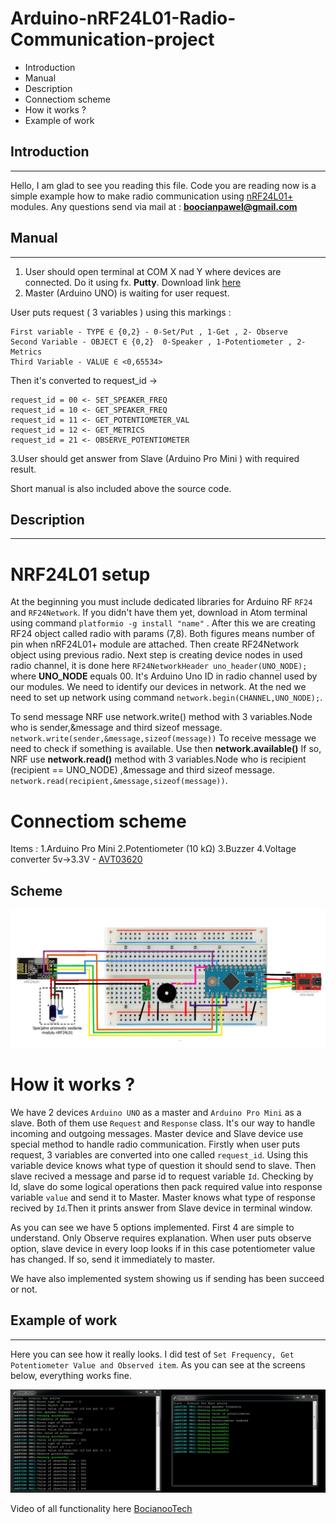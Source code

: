 # Arduino-nRF24L01-Radio-Communication-project

* Introduction
* Manual
* Description
* Connectiom scheme
* How it works ?
* Example of work

## Introduction
---

Hello, I am glad to see you reading this file. Code you are reading now is a simple example how to make radio communication using [nRF24L01+](https://www.sparkfun.com/datasheets/Components/nRF24L01_prelim_prod_spec_1_2.pdf) modules.
Any questions send via mail at : **boocianpawel@gmail.com**

## Manual
---

1. User should open terminal at COM X nad Y where devices are connected. Do it using fx. **Putty**. Download link [here](https://www.putty.org/)
2. Master (Arduino UNO) is waiting for user request.

User puts request ( 3 variables ) using this markings  :

    First variable - TYPE ∈ {0,2} - 0-Set/Put , 1-Get , 2- Observe
    Second Variable - OBJECT ∈ {0,2}  0-Speaker , 1-Potentiometer , 2-Metrics
    Third Variable - VALUE ∈ <0,65534> 

Then it's converted to request_id ->

    request_id = 00 <- SET_SPEAKER_FREQ
    request_id = 10 <- GET_SPEAKER_FREQ
    request_id = 11 <- GET_POTENTIOMETER_VAL
    request_id = 12 <- GET_METRICS
    request_id = 21 <- OBSERVE_POTENTIOMETER 


3.User should get answer from Slave (Arduino Pro Mini ) with required result.


Short manual is also included above the source code.


## Description 
---
# NRF24L01 setup

At the beginning you must include dedicated libraries for Arduino RF `RF24` and `RF24Network`. If you didn't have them yet, download in Atom terminal using command `platformio -g install "name"` . After this we are creating RF24 object called radio with params (7,8). Both figures means number of pin when nRF24L01+ module are attached. Then create RF24Network object using previous radio. Next step is creating device nodes in used radio channel, it is done here `RF24NetworkHeader uno_header(UNO_NODE);` where **UNO_NODE** equals 00.   It's Arduino Uno ID in radio channel used by our modules. We need to identify our devices in network. At the ned we need to set up network using command `network.begin(CHANNEL,UNO_NODE);`.

To send message NRF use network.write() method with 3 variables.Node who is sender,&message and third sizeof message. `network.write(sender,&message,sizeof(message))` 
To receive message we need to check if something is available. Use then **network.available()** If so, NRF use **network.read()** method with 3 variables.Node who is recipient (recipient == UNO_NODE) ,&message and third sizeof message. `network.read(recipient,&message,sizeof(message))`.
# Connectiom scheme

Items :
1.Arduino Pro Mini 
2.Potentiometer (10 kΩ)
3.Buzzer
4.Voltage converter  5v->3.3V - [AVT03620](https://sklep.avt.pl/modul-stabilizatora-am1117-3-3v.html) 

## Scheme
![](images/Mini_diagram.png)

# How it works ?  
We have 2 devices `Arduino UNO` as a master and `Arduino Pro Mini` as a slave. Both of them use `Request` and `Response` class. It's our way to handle incoming and outgoing messages. Master device and Slave device use special method to handle radio communication. Firstly when user puts request, 3 variables are converted into one called `request_id`. Using this variable device knows what type of question it should send to slave. Then slave recived a message and parse id to request variable `Id`. Checking by Id, slave do some logical operations then pack required value into response variable `value` and send it to Master. Master knows what type of response recived by `Id`.Then it prints answer from Slave device in terminal window. 

As you can see we have 5 options implemented. First 4 are simple to understand. Only Observe requires explanation. When user puts observe option, slave device in every loop looks if in this case potentiometer value has changed. If so, send it immediately to master.

We have also implemented system showing us if sending has been succeed or not.

## Example of work
---
Here you can see how it really looks. I did test of `Set Frequency, Get Potentiometer Value and Observed item`.
As you can see at the screens below, everything works fine.


![](images/Work_screen.png)


Video of all functionality here [BocianooTech](https://www.youtube.com/channel/UClkl_F0n8ZwLmSB5RVzRORw)
